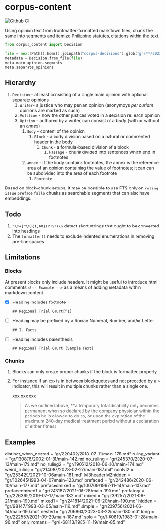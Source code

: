 # corpus-content

![Github CI](https://github.com/justmars/corpus-content/actions/workflows/main.yml/badge.svg)

Using opinion text from frontmatter-formatted markdown files, chunk the same into segments and itemize Philippine statutes, citations within the text.

```py
from corpus_content import Decision

file = next(Path().home().joinpath("corpus-decisions").glob("gr/**/2023*/main*"))
metadata = Decision.from_file(file)
meta.main_opinion.segments
meta.separate_opinions
```

## Hierarchy

1. `Decision` - at least consisting of a single main opinion with optional separate opinions
   1. `Writer`- a justice who may pen an opinion (anonymoys _per curiam_ opinions are marked as such)
   2. `Voteline` - how the other justices voted in a decision re: each opinion
   3. `Opinion` - authored by a writer, can consist of a _body_ (with or without an _annex_)
      1. `Body` - content of the opinion
         1. `Block` - a body division based on a natural or commented header in the body
            1. `Chunk` - a formula-based division of a block
               1. `Passage` - chunk divided into sentences which end in footnotes
      2. `Annex` - if the body contains footnotes, the annex is the reference area of an opinion containing the value of footnotes; it can can be subdivided into the area of each footnote
         1. `Footnote`

Based on block-chunk setups, it may be possible to use FTS only on `ruling` `issue` `preface` `fallo` chunks as searchable segments that can also have embeddings.

## Todo

1. `^\*+[^\*]{1,60}(?!\*)\n` detect short strings that ought to be converted into headings
2. The `formatter()` needs to exclude indented enumerations in removing pre-line spaces

## Limitations

### Blocks

At present blocks only include headers. It might be useful to introduce html comments `<!-- Example -->` as a means of adding metadata within markdown content

- [x] Heading includes footnote

      ## Regional Trial Court[^1]

- [ ] Heading may be prefixed by a Roman Numeral, Number, and/or Letter

      ## I. Facts

- [ ] Heading includes parenthesis

      ## Regional Trial Court (Sample Text)

### Chunks

1. Blocks can only create proper chunks if the block is formatted properly
2. For instance if an ` xxx ` is in between blockquotes and not preceded by a `>` indicator, this will result in multiple chunks rather than a single one.

    >

    xxx xxx xxx

    > As we outlined above, **a temporary total disability only becomes permanent when so declared by the company physician within the periods he is allowed to do so, or upon the expiration of the maximum 240-day medical treatment period without a declaration of either fitness

## Examples

distinct_when_nested = "gr/220492/2018-07-11/main-175.md"
ruling_variant = "gr/130876/2002-01-31/main-142.md
no_ruling = "gr/245370/2020-07-13/main-179.md"
no_ruling2 = "gr/190512/2018-06-20/main-174.md"
weird_ruling = "gr/214087/2023-02-27/main-187.md"
nonlvl2 = "gr/253429/2021-10-06/main-181.md"
lvl3headerlvl2hidden = "gr/102645/1993-04-07/main-123.md"
prefaced = "gr/242486/2020-06-10/main-172.md"
prefacedmixed = "gr/100709/1997-11-14/main-137.md"
prefacedmixed1 = "gr/243167/2021-06-28/main-190.md"
prefatory = "gr/226369/2019-07-17/main-182.md"
mixed = "gr/239257/2021-06-21/main-190.md"
mixed1 = "gr/241814/2021-06-20/main-190.md"
hidden = "gr/98147/1993-03-05/main-116.md"
simple = "gr/209756/2021-06-14/main-190.md"
nested = "gr/206863/2023-03-22/main-180.md"
long = "gr/222557/2021-09-29/main-187.md"
solo = "gr/l-60819/1983-01-28/main-96.md"
only_romans = "gr/l-68113/1985-11-19/main-85.md"
